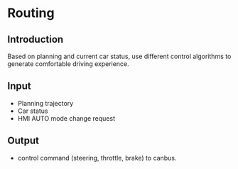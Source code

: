 # Routing

## Introduction
  Based on planning and current car status, use different control algorithms to
  generate comfortable driving experience.

## Input
  * Planning trajectory
  * Car status
  * HMI AUTO mode change request

## Output
  * control command (steering, throttle, brake) to canbus.
